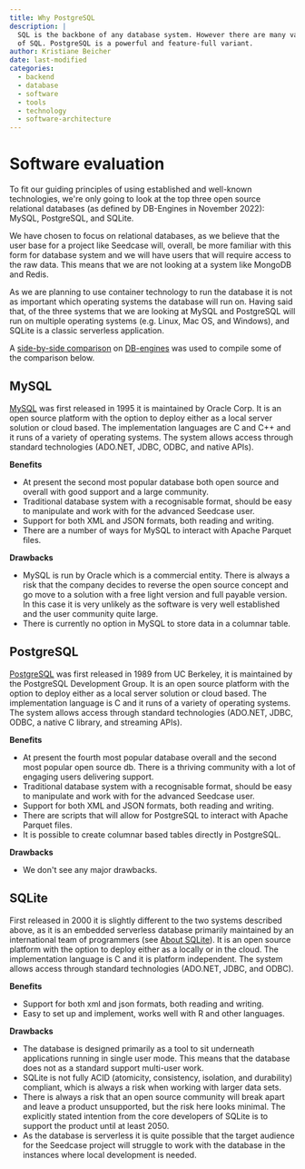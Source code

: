 ```yaml
---
title: Why PostgreSQL
description: |
  SQL is the backbone of any database system. However there are many variants
  of SQL. PostgreSQL is a powerful and feature-full variant.
author: Kristiane Beicher
date: last-modified
categories:
  - backend
  - database
  - software
  - tools
  - technology
  - software-architecture
---
```


# Software evaluation

To fit our guiding principles of using established and well-known
technologies, we're only going to look at the top three open source
relational databases (as defined by DB-Engines in November 2022): MySQL,
PostgreSQL, and SQLite.

We have chosen to focus on relational databases, as we believe that the
user base for a project like Seedcase will, overall, be more familiar
with this form for database system and we will have users that will
require access to the raw data. This means that we are not looking at a
system like MongoDB and Redis.

As we are planning to use container technology to run the database it is
not as important which operating systems the database will run on.
Having said that, of the three systems that we are looking at MySQL and
PostgreSQL will run on multiple operating systems (e.g. Linux, Mac OS,
and Windows), and SQLite is a classic serverless application.

A [side-by-side
comparison](https://db-engines.com/en/system/MySQL%3BPostgreSQL%3BSQLite)
on [DB-engines](https://db-engines.com) was used to compile some of the
comparison below.

## MySQL

[MySQL](www.mysql.com) was first released in 1995 it is maintained by
Oracle Corp. It is an open source platform with the option to deploy
either as a local server solution or cloud based. The implementation
languages are C and C++ and it runs of a variety of operating systems.
The system allows access through standard technologies (ADO.NET, JDBC,
ODBC, and native APIs).

**Benefits**

-   At present the second most popular database both open source and
    overall with good support and a large community.
-   Traditional database system with a recognisable format, should be
    easy to manipulate and work with for the advanced Seedcase user.
-   Support for both XML and JSON formats, both reading and writing.
-   There are a number of ways for MySQL to interact with Apache Parquet
    files.

**Drawbacks**

-   MySQL is run by Oracle which is a commercial entity. There is always
    a risk that the company decides to reverse the open source concept
    and go move to a solution with a free light version and full payable
    version. In this case it is very unlikely as the software is very
    well established and the user community quite large.
-   There is currently no option in MySQL to store data in a columnar
    table.

## PostgreSQL

[PostgreSQL](www.postgresql.org) was first released in 1989 from UC
Berkeley, it is maintained by the PostgreSQL Development Group. It is an
open source platform with the option to deploy either as a local server
solution or cloud based. The implementation language is C and it runs of
a variety of operating systems. The system allows access through
standard technologies (ADO.NET, JDBC, ODBC, a native C library, and
streaming APIs).

**Benefits**

-   At present the fourth most popular database overall and the second
    most popular open source db. There is a thriving community with a
    lot of engaging users delivering support.
-   Traditional database system with a recognisable format, should be
    easy to manipulate and work with for the advanced Seedcase user.
-   Support for both XML and JSON formats, both reading and writing.
-   There are scripts that will allow for PostgreSQL to interact with
    Apache Parquet files.
-   It is possible to create columnar based tables directly in
    PostgreSQL.

**Drawbacks**

-   We don't see any major drawbacks.

## SQLite

First released in 2000 it is slightly different to the two systems
described above, as it is an embedded serverless database primarily
maintained by an international team of programmers (see [About
SQLite](https://www.sqlite.org/about.html)). It is an open source
platform with the option to deploy either as a locally or in the cloud.
The implementation language is C and it is platform independent. The
system allows access through standard technologies (ADO.NET, JDBC, and
ODBC).

**Benefits**

-   Support for both xml and json formats, both reading and writing.
-   Easy to set up and implement, works well with R and other languages.

**Drawbacks**

-   The database is designed primarily as a tool to sit underneath
    applications running in single user mode. This means that the
    database does not as a standard support multi-user work.
-   SQLite is not fully ACID (atomicity, consistency, isolation, and
    durability) compliant, which is always a risk when working with
    larger data sets.
-   There is always a risk that an open source community will break
    apart and leave a product unsupported, but the risk here looks
    minimal. The explicitly stated intention from the core developers of
    SQLite is to support the product until at least 2050.
-   As the database is serverless it is quite possible that the target
    audience for the Seedcase project will struggle to work with the
    database in the instances where local development is needed.
